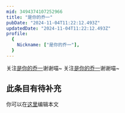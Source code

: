 ```yaml
---
mid: 3494374107252966
title: "是你的乔一"
pubDate: "2024-11-04T11:22:12.493Z"
updatedDate: "2024-11-04T11:22:12.493Z"
profile:
  {
    Nickname: ["是你的乔一"],
  }
---
```


关注[是你的乔一](https://space.bilibili.com/3494374107252966)谢谢喵~ 关注[是你的乔一](https://space.bilibili.com/3494374107252966)谢谢喵~

## 此条目有待补充
你可以在[这里](https://github.com/Yuhanawa/VTuber.ICU-Content/edit/master/v/是你的乔一/index.md)编辑本文
